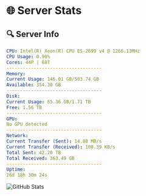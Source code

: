 # 🌐 Server Stats
## 🔍 Server Info
```yaml
CPU: Intel(R) Xeon(R) CPU E5-2699 v4 @ 1266.13MHz
CPU Usage: 0.90%
Cores: 44P | 88T
-----------------------------------
Memory:
Current Usage: 146.01 GB/503.74 GB
Available: 354.30 GB
-----------------------------------
Disk:
Current Usage: 65.36 GB/1.71 TB
Free: 1.56 TB
-----------------------------------
GPU:
No GPU detected
-----------------------------------
Network:
Current Transfer (Sent): 14.88 MB/s
Current Transfer (Received): 108.39 KB/s
Total Sent: 42.20 TB
Total Received: 363.49 GB
-----------------------------------
Uptime:
26d 18h 30m 24s
```
![GitHub Stats](https://img.shields.io/badge/Updated-2025-04-03_15:53:13-blue)